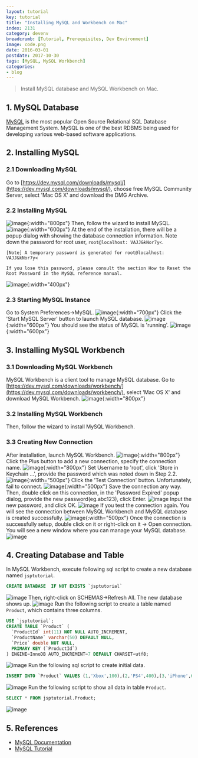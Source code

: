 ```yaml
---
layout: tutorial
key: tutorial
title: "Installing MySQL and Workbench on Mac"
index: 2131
category: devenv
breadcrumb: [Tutorial, Prerequisites, Dev Environment]
image: code.png
date: 2016-03-01
postdate: 2017-10-30
tags: [MySQL, MySQL Workbench]
categories:
- blog
---
```


> Install MySQL database and MySQL Workbench on Mac.

## 1. MySQL Database
[MySQL](https://www.mysql.com/) is the most popular Open Source Relational SQL Database Management System. MySQL is one of the best RDBMS being used for developing various web-based software applications.
## 2. Installing MySQL
### 2.1 Downloading MySQL
Go to [https://dev.mysql.com/downloads/mysql/](https://dev.mysql.com/downloads/mysql/), choose free MySQL Community Server,  select 'Mac OS X' and download the DMG Archive.
### 2.2 Installing MySQL
![image](/public/images/devops/2131/downloadmysql.png){:width="800px"}
Then, follow the wizard to install MySQL.
![image](/public/images/devops/2131/installmysql.png){:width="600px"}
At the end of the installation, there will be a popup dialog with showing the database connection information. Note down the password for root user, `root@localhost: VAJJ&kNor7y<`.
```
[Note] A temporary password is generated for root@localhost: VAJJ&kNor7y<

If you lose this password, please consult the section How to Reset the Root Password in the MySQL reference manual.
```
![image](/public/images/devops/2131/initialpassword.png){:width="400px"}  
### 2.3 Starting MySQL Instance
Go to System Preferences->MySQL.
![image](/public/images/devops/2131/mysqlservice.png){:width="700px"}
Click the 'Start MySQL Server' button to launch MySQL database.
![image](/public/images/devops/2131/mysqlstart.png){:width="600px"}
You should see the status of MySQL is 'running'.
![image](/public/images/devops/2131/mysqlrunning.png){:width="600px"}

## 3. Installing MySQL Workbench
### 3.1 Downloading MySQL Workbench
MySQL Workbench is a client tool to manage MySQL database. Go to [https://dev.mysql.com/downloads/workbench/](https://dev.mysql.com/downloads/workbench/), select 'Mac OS X' and download MySQL Workbench.
![image](/public/images/devops/2131/downloadworkbench.png){:width="800px"}
### 3.2 Installing MySQL Workbench
Then, follow the wizard to install MySQL Workbench.  
### 3.3 Creating New Connection
After installation, launch MySQL Workbench.
![image](/public/images/devops/2131/mysqlworkbench.png){:width="800px"}
Click the Plus button to add a new connection, specify the connection name.
![image](/public/images/devops/2131/addnewconnection.png){:width="800px"}
Set Username to 'root', click 'Store in Keychain ...', provide the password which was noted down in Step 2.2.
![image](/public/images/devops/2131/password.png){:width="500px"}
Click the 'Test Connection' button. Unfortunately, fail to connect.
![image](/public/images/devops/2131/failconnect.png){:width="500px"}
Save the connection any way. Then, double click on this connection, in the 'Password Expired' popup dialog, provide the new password(eg.abc123), click Enter.
![image](/public/images/devops/2131/resetpassword.png)
Input the new password, and click OK.
![image](/public/images/devops/2131/newpassword.png)
If you test the connection again. You will see the connection between MySQL Workbench and MySQL database is created successfully.
![image](/public/images/devops/2131/testconnection.png){:width="500px"}
Once the connection is successfully setup, double click on it or right-click on it -> Open connection. You will see a new window where you can manage your MySQL database.
![image](/public/images/devops/2131/workbenchconnected.png)

## 4. Creating Database and Table
In MySQL Workbench, execute following sql script to create a new database named `jsptutorial`.
```sql
CREATE DATABASE  IF NOT EXISTS `jsptutorial`
```
![image](/public/images/devops/2131/createdb.png)
Then, right-click on SCHEMAS->Refresh All. The new database shows up.
![image](/public/images/devops/2131/refreshdb.png)
Run the following script to create a table named `Product`, which contains three columns.
```sql
USE `jsptutorial`;
CREATE TABLE `Product` (
  `ProductId` int(11) NOT NULL AUTO_INCREMENT,
  `ProductName` varchar(50) DEFAULT NULL,
  `Price` double NOT NULL,
  PRIMARY KEY (`ProductId`)
) ENGINE=InnoDB AUTO_INCREMENT=7 DEFAULT CHARSET=utf8;
```
![image](/public/images/devops/2131/createtable.png)
Run the following sql script to create initial data.
```sql
INSERT INTO `Product` VALUES (1,'Xbox',100),(2,'PS4',400),(3,'iPhone',699);
```
![image](/public/images/devops/2131/createdata.png)
Run the following script to show all data in table `Product`.
```sql
SELECT * FROM jsptutorial.Product;
```
![image](/public/images/devops/2131/showdata.png)

## 5. References
* [MySQL Documentation](https://dev.mysql.com/doc/refman/8.0/en/)
* [MySQL Tutorial](https://www.tutorialspoint.com/mysql/)
